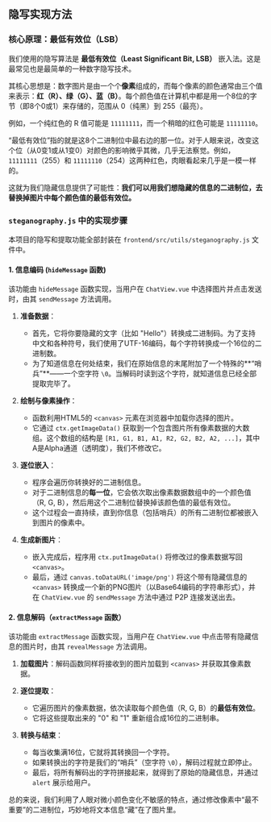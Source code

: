 ## 隐写实现方法

### **核心原理：最低有效位（LSB）**

我们使用的隐写算法是 **最低有效位（Least Significant Bit, LSB）** 嵌入法。这是最常见也是最简单的一种数字隐写技术。

其核心思想是：数字图片是由一个个**像素**组成的，而每个像素的颜色通常由三个值来表示：**红（R）、绿（G）、蓝（B）**。每个颜色值在计算机中都是用一个8位的字节（即8个0或1）来存储的，范围从 0（纯黑）到 255（最亮）。

例如，一个纯红色的 R 值可能是 `11111111`，而一个稍暗的红色可能是 `11111110`。

“最低有效位”指的就是这8个二进制位中最右边的那一位。对于人眼来说，改变这个位（从0变1或从1变0）对颜色的影响微乎其微，几乎无法察觉。例如，`11111111`（255）和 `11111110`（254）这两种红色，肉眼看起来几乎是一模一样的。

这就为我们隐藏信息提供了可能性：**我们可以用我们想隐藏的信息的二进制位，去替换掉图片中每个颜色值的最低有效位。**

### **`steganography.js` 中的实现步骤**

本项目的隐写和提取功能全部封装在 `frontend/src/utils/steganography.js` 文件中。

#### **1. 信息编码 (`hideMessage` 函数)**

该功能由 `hideMessage` 函数实现，当用户在 `ChatView.vue` 中选择图片并点击发送时，由其 `sendMessage` 方法调用。

1.  **准备数据**：
    *   首先，它将你要隐藏的文字（比如 "Hello"）转换成二进制码。为了支持中文和各种符号，我们使用了UTF-16编码，每个字符转换成一个16位的二进制数。
    *   为了知道信息在何处结束，我们在原始信息的末尾附加了一个特殊的**“哨兵”**——一个空字符 `\0`。当解码时读到这个字符，就知道信息已经全部提取完毕了。

2.  **绘制与像素操作**：
    *   函数利用HTML5的 `<canvas>` 元素在浏览器中加载你选择的图片。
    *   它通过 `ctx.getImageData()` 获取到一个包含图片所有像素数据的大数组。这个数组的结构是 `[R1, G1, B1, A1, R2, G2, B2, A2, ...]`，其中A是Alpha通道（透明度），我们不修改它。

3.  **逐位嵌入**：
    *   程序会遍历你转换好的二进制信息。
    *   对于二进制信息的**每一位**，它会依次取出像素数据数组中的一个颜色值（R, G, B），然后用这个二进制位替换掉该颜色值的最低有效位。
    *   这个过程会一直持续，直到你信息（包括哨兵）的所有二进制位都被嵌入到图片的像素中。

4.  **生成新图片**：
    *   嵌入完成后，程序用 `ctx.putImageData()` 将修改过的像素数据写回 `<canvas>`。
    *   最后，通过 `canvas.toDataURL('image/png')` 将这个带有隐藏信息的 `<canvas>` 转换成一个新的PNG图片（以Base64编码的字符串形式），并在 `ChatView.vue` 的 `sendMessage` 方法中通过 P2P 连接发送出去。

#### **2. 信息解码（`extractMessage` 函数）**

该功能由 `extractMessage` 函数实现，当用户在 `ChatView.vue` 中点击带有隐藏信息的图片时，由其 `revealMessage` 方法调用。

1.  **加载图片**：解码函数同样将接收到的图片加载到 `<canvas>` 并获取其像素数据。

2.  **逐位提取**：
    *   它遍历图片的像素数据，依次读取每个颜色值（R, G, B）的**最低有效位**。
    *   它将这些提取出来的 "0" 和 "1" 重新组合成16位的二进制串。

3.  **转换与结束**：
    *   每当收集满16位，它就将其转换回一个字符。
    *   如果转换出的字符是我们的“哨兵”（空字符 `\0`），解码过程就立即停止。
    *   最后，将所有解码出的字符拼接起来，就得到了原始的隐藏信息，并通过 `alert` 展示给用户。

总的来说，我们利用了人眼对微小颜色变化不敏感的特点，通过修改像素中“最不重要”的二进制位，巧妙地将文本信息“藏”在了图片里。